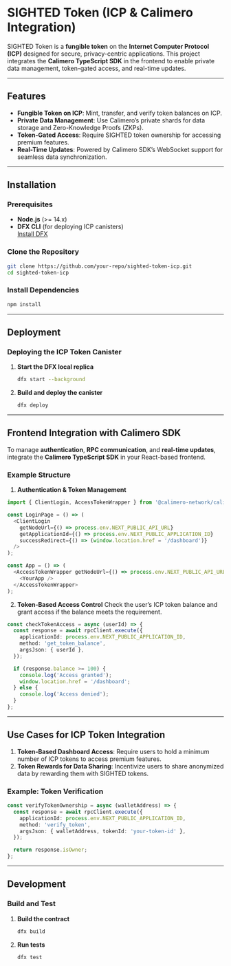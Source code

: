 # **SIGHTED Token (ICP & Calimero Integration)**  

SIGHTED Token is a **fungible token** on the **Internet Computer Protocol (ICP)** designed for secure, privacy-centric applications. This project integrates the **Calimero TypeScript SDK** in the frontend to enable private data management, token-gated access, and real-time updates.

---

## **Features**
- **Fungible Token on ICP**: Mint, transfer, and verify token balances on ICP.
- **Private Data Management**: Use Calimero’s private shards for data storage and Zero-Knowledge Proofs (ZKPs).
- **Token-Gated Access**: Require SIGHTED token ownership for accessing premium features.
- **Real-Time Updates**: Powered by Calimero SDK’s WebSocket support for seamless data synchronization.

---

## **Installation**
### Prerequisites
- **Node.js** (>= 14.x)  
- **DFX CLI** (for deploying ICP canisters)  
  [Install DFX](https://internetcomputer.org/docs/current/developer-docs/setup/install/)

### Clone the Repository
```bash
git clone https://github.com/your-repo/sighted-token-icp.git
cd sighted-token-icp
```

### Install Dependencies
```bash
npm install
```

---

## **Deployment**
### Deploying the ICP Token Canister
1. **Start the DFX local replica**  
   ```bash
   dfx start --background
   ```
2. **Build and deploy the canister**  
   ```bash
   dfx deploy
   ```

---

## **Frontend Integration with Calimero SDK**
To manage **authentication**, **RPC communication**, and **real-time updates**, integrate the **Calimero TypeScript SDK** in your React-based frontend.

### Example Structure
1. **Authentication & Token Management**
```typescript
import { ClientLogin, AccessTokenWrapper } from '@calimero-network/calimero-client';

const LoginPage = () => (
  <ClientLogin
    getNodeUrl={() => process.env.NEXT_PUBLIC_API_URL}
    getApplicationId={() => process.env.NEXT_PUBLIC_APPLICATION_ID}
    successRedirect={() => (window.location.href = '/dashboard')}
  />
);

const App = () => (
  <AccessTokenWrapper getNodeUrl={() => process.env.NEXT_PUBLIC_API_URL}>
    <YourApp />
  </AccessTokenWrapper>
);
```

2. **Token-Based Access Control**
Check the user’s ICP token balance and grant access if the balance meets the requirement.
```typescript
const checkTokenAccess = async (userId) => {
  const response = await rpcClient.execute({
    applicationId: process.env.NEXT_PUBLIC_APPLICATION_ID,
    method: 'get_token_balance',
    argsJson: { userId },
  });

  if (response.balance >= 100) {
    console.log('Access granted');
    window.location.href = '/dashboard';
  } else {
    console.log('Access denied');
  }
};
```

---

## **Use Cases for ICP Token Integration**
1. **Token-Based Dashboard Access**: Require users to hold a minimum number of ICP tokens to access premium features.
2. **Token Rewards for Data Sharing**: Incentivize users to share anonymized data by rewarding them with SIGHTED tokens.

### Example: Token Verification
```typescript
const verifyTokenOwnership = async (walletAddress) => {
  const response = await rpcClient.execute({
    applicationId: process.env.NEXT_PUBLIC_APPLICATION_ID,
    method: 'verify_token',
    argsJson: { walletAddress, tokenId: 'your-token-id' },
  });

  return response.isOwner;
};
```

---

## **Development**
### Build and Test
1. **Build the contract**  
   ```bash
   dfx build
   ```
2. **Run tests**  
   ```bash
   dfx test
   ```
